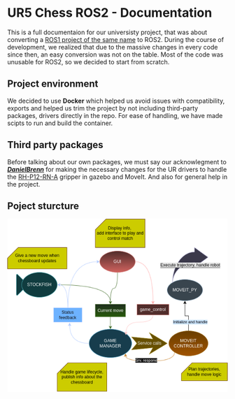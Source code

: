 # UR5 Chess ROS2 - Documentation

This is a full documentaion for our universisty project, that was about converting a [ROS1 project of the same name](https://github.com/MOGI-ROS/ROS_Chess) to ROS2. 
During the course of development, we realized that due to the massive changes in every code since then, an easy conversion was not on the table. Most of the code was unusable for ROS2, so we decided to start from scratch.

## Project environment

We decided to use **Docker** which helped us avoid issues with compatibility, exports and helped us trim the project by not including third-party packages, drivers directly in the repo. For ease of handling, we have made scipts to run and build the container.

## Third party packages

Before talking about our own packages, we must say our acknowlegment to [***DanielBrenn***](https://github.com/DanielBrenn) for making the necessary changes for the UR drivers to handle the [RH-P12-RN-A](https://github.com/ROBOTIS-GIT/RH-P12-RN-A) gripper in gazebo and MoveIt. And also for general help in the project.

## Poject sturcture 
![projectgraph](images/ur_chess_graph.png)

